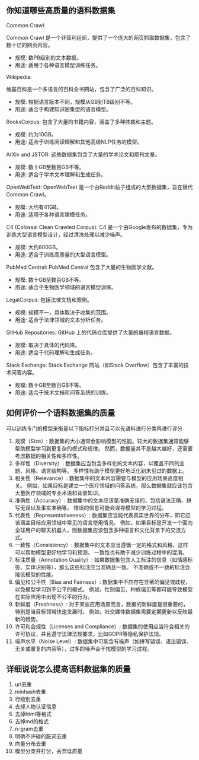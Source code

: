 ## 你知道哪些高质量的语料数据集
Common Crawl:

Common Crawl 是一个非营利组织，提供了一个庞大的网页抓取数据集，包含了数十亿的网页内容。
 - 规模: 数PB级别的文本数据。
 - 用途: 适用于各种语言模型训练任务。

Wikipedia:

维基百科是一个多语言的百科全书网站，包含了广泛的百科知识。
 - 规模: 根据语言版本不同，规模从GB到TB级别不等。
 - 用途: 适合于构建知识密集型的语言模型。

BooksCorpus:
包含了大量的书籍内容，涵盖了多种体裁和主题。
 - 规模: 约为10GB。
 - 用途: 适合于训练阅读理解和其他高级NLP任务的模型。

ArXiv and JSTOR:
这些数据集包含了大量的学术论文和期刊文章。
 - 规模: 数十GB至数百GB不等。
 - 用途: 适合于学术文本理解和生成任务。

OpenWebText:
OpenWebText 是一个由Reddit帖子组成的大型数据集，旨在替代Common Crawl。
 - 规模: 大约有41GB。
 - 用途: 适用于各种语言建模任务。

C4 (Colossal Clean Crawled Corpus):
C4 是一个由Google发布的数据集，专为训练大型语言模型设计，经过清洗处理以减少噪声。
 - 规模: 大约800GB。
 - 用途: 适合于训练高质量的大型语言模型。

PubMed Central:
PubMed Central 包含了大量的生物医学文献。
 - 规模: 数十GB至数百GB不等。
 - 用途: 适合于生物医学领域的语言模型训练。

LegalCorpus:
包括法律文档和案例。
 - 规模: 规模不一，具体取决于收集的范围。
 - 用途: 适合于法律领域的文本分析任务。

GitHub Repositories:
GitHub 上的代码仓库提供了大量的编程语言数据。
 - 规模: 取决于具体的代码库。
 - 用途: 适合于代码理解和生成任务。

Stack Exchange:
Stack Exchange 网站（如Stack Overflow）包含了丰富的技术问答内容。
 - 规模: 数十GB至数百GB不等。
 - 用途: 适合于技术文档和问答系统的训练。

## 如何评价一个语料数据集的质量
可以训练专门的模型来衡量以下指标打分并且可以先语料进行分类再进行评分

1. 规模（Size）:
数据集的大小通常会影响模型的性能。较大的数据集通常能够帮助模型学习到更复杂的模式和规律。
然而，数据量并不是越大越好，还需要考虑数据的相关性和多样性。
2. 多样性（Diversity）:
数据集应当包含多样化的文本内容，以覆盖不同的主题、风格、语言结构等。
多样性有助于模型更好地泛化到未见过的数据上。
3. 相关性（Relevance）:
数据集中的文本内容需要与模型的应用场景高度相关。
例如，如果目标是建立一个医疗领域的问答系统，那么数据集就应该包含大量医疗领域的专业术语和背景知识。
4. 准确性（Accuracy）:
数据集中的文本应该是准确无误的，包括语法正确、拼写无误以及事实准确等。
错误的信息可能会误导模型的学习过程。
5. 代表性（Representativeness）:
数据集应当能代表真实世界的分布，即它应该涵盖目标应用领域中常见的语言使用情况。
例如，如果目标是开发一个面向全球用户的聊天机器人，则数据集应该包含多种语言和文化背景下的交流方式。
6. 一致性（Consistency）:
数据集中的文本应当遵循一定的格式和风格，这样可以帮助模型更好地学习和预测。
一致性也有助于减少训练过程中的混淆。
7. 标注质量（Annotation Quality）:
如果数据集包含人工标注的信息（如情感标签、实体识别等），那么这些标注应当准确且一致。
不准确或不一致的标注会降低模型的性能。
8. 偏见和公平性（Bias and Fairness）:
数据集中不应存在显著的偏见或歧视，以免模型学习到不公平的模式。
例如，性别偏见、种族偏见等都可能导致模型在实际应用中出现不公平的行为。
9. 新鲜度（Freshness）:
对于某些应用场景而言，数据的新鲜度是很重要的，特别是当目标领域快速发展时。
例如，社交媒体数据集需要定期更新以反映最新的趋势。
10. 许可和合规性（Licenses and Compliance）:
数据集的使用应当符合相关的许可协议，并且遵守法律法规要求，比如GDPR等隐私保护法规。
11. 噪声水平（Noise Level）:
数据集中可能含有噪声（如拼写错误、语法错误、无关或重复的内容等），过多的噪声会干扰模型的学习过程。
## 详细说说怎么提高语料数据集的质量
1. url去重
2. minhash去重
3. 行级别去重
4. 去掉人物认证信息
5. 去掉html等格式
6. 去掉md的格式
7. n-gram去重
8. 明确不许碰的脏词去重
9. 向量分布去重
10. 模型分类并打分，丢弃低质量